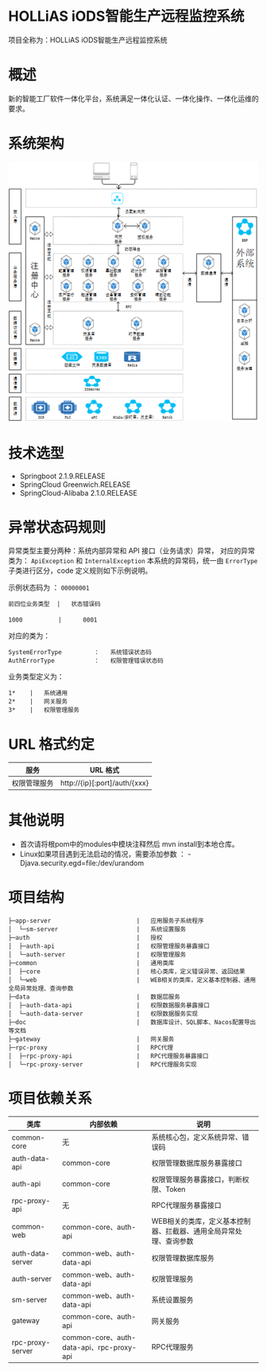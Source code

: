 HOLLiAS iODS智能生产远程监控系统
====================================================
项目全称为：HOLLiAS iODS智能生产远程监控系统

# 概述
新的智能工厂软件一体化平台，系统满足一体化认证、一体化操作、一体化运维的要求。

# 系统架构
![avatar](./doc/02_技术架构设计/技术架构.png)

# 技术选型
 * Springboot 2.1.9.RELEASE
 * SpringCloud Greenwich.RELEASE
 * SpringCloud-Alibaba 2.1.0.RELEASE
 
# 异常状态码规则
异常类型主要分两种：系统内部异常和 API 接口（业务请求）异常，
对应的异常类为： `ApiException` 和 `InternalException`
本系统的异常码，统一由 `ErrorType` 子类进行区分，code 定义规则如下示例说明。

示例状态码为 ： `00000001`
    
    前四位业务类型  |   状态错误码
    
    1000          |      0001

对应的类为： 

    SystemErrorType         ：   系统错误状态码
    AuthErrorType           ：   权限管理错误状态码

业务类型定义为：

    1*    |   系统通用
    2*    |   网关服务
    3*    |   权限管理服务
    
 # URL 格式约定
 
 |     服务       |          URL 格式                  |
 | --------------| ---------------------------------- |
 |   权限管理服务   |  http://{ip}[:port]/auth/{xxx}   |

# 其他说明
 * 首次请将根pom中的modules中模块注释然后 mvn install到本地仓库。
 * Linux如果项目遇到无法启动的情况，需要添加参数 ： -Djava.security.egd=file:/dev/urandom
 
# 项目结构
```
├─app-server                        |   应用服务子系统程序
│  └─sm-server                      |   系统设置服务
├─auth                              |   授权
│  ├─auth-api                       |   权限管理服务暴露接口
│  └─auth-server                    |   权限管理服务
├─common                            |   通用类库
│  ├─core                           |   核心类库，定义错误异常、返回结果
│  └─web                            |   WEB相关的类库，定义基本控制器、通用全局异常处理、查询参数
├─data                              |   数据层服务
│  ├─auth-data-api                  |   权限数据服务暴露接口
│  └─auth-data-server               |   权限数据服务实现
├─doc                               |   数据库设计、SQL脚本、Nacos配置导出等文档
├─gateway                           |   网关服务
├─rpc-proxy                         |   RPC代理
│  ├─rpc-proxy-api                  |   RPC代理服务暴露接口
│  └─rpc-proxy-server               |   RPC代理服务实现
```
# 项目依赖关系
| 类库 | 内部依赖 | 说明 |
| --- | --- | ---- |
| common-core | 无 | 系统核心包，定义系统异常、错误码 |
| auth-data-api | common-core | 权限管理数据库服务暴露接口 |
| auth-api | common-core | 权限管理服务暴露接口，判断权限、Token |
| rpc-proxy-api   | 无 | RPC代理服务暴露接口 |
| common-web | common-core、auth-api | WEB相关的类库，定义基本控制器、拦截器、通用全局异常处理、查询参数 |
| auth-data-server | common-web、auth-data-api | 权限管理数据库服务 |
| auth-server | common-web、auth-data-api | 权限管理服务 |
| sm-server | common-web、auth-data-api | 系统设置服务 |
| gateway | common-core、auth-api | 网关服务 |
| rpc-proxy-server | common-core、auth-data-api、rpc-proxy-api | RPC代理服务 |